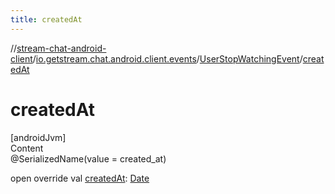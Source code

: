 ```yaml
---
title: createdAt
---
```

//[stream-chat-android-client](../../../index.md)/[io.getstream.chat.android.client.events](../index.md)/[UserStopWatchingEvent](index.md)/[createdAt](createdAt.md)



# createdAt  
[androidJvm]  
Content  
@SerializedName(value = created_at)  
  
open override val [createdAt](createdAt.md): [Date](https://developer.android.com/reference/kotlin/java/util/Date.html)  



